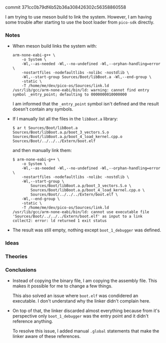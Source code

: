 commit 371cc0b79df4b52b36a308426302c56358860558

I am trying to use meson build to link the system.
However, I am having some trouble after starting to use the boot loader from `pico-sdk` directly.

### Notes

-   When meson build links the system with:

    ```none
    arm-none-eabi-g++ \
        -o System \
        -Wl,--as-needed -Wl,--no-undefined -Wl,--orphan-handling=error \
        -nostartfiles -nodefaultlibs -nolibc -nostdlib \
        -Wl,--start-group Sources/Boot/libBoot.a -Wl,--end-group \
        -static \
        -T /home/me/dev/pico-os/Sources/link.ld
    /usr/lib/gcc/arm-none-eabi/bin/ld: warning: cannot find entry symbol _entry_point; defaulting to 0000000010000000
    ```

    I am informed that the `_entry_point` symbol isn't defined and the result doesn't contain any symbols.

-   If I manually list all the files in the `libBoot.a` library:

    ```none
    $ ar t Sources/Boot/libBoot.a
    Sources/Boot/libBoot.a.p/boot_3_vectors.S.o
    Sources/Boot/libBoot.a.p/boot_4_load_kernel.cpp.o
    Sources/Boot/../../../Extern/boot.elf
    ```

    and then manually link them:

    ```none
    $ arm-none-eabi-g++ \
        -o System \
        -Wl,--as-needed -Wl,--no-undefined -Wl,--orphan-handling=error \
        -nostartfiles -nodefaultlibs -nolibc -nostdlib \
        -Wl,--start-group \
            Sources/Boot/libBoot.a.p/boot_3_vectors.S.o \
            Sources/Boot/libBoot.a.p/boot_4_load_kernel.cpp.o \
            Sources/Boot/../../../Extern/boot.elf \
        -Wl,--end-group \
        -static \
        -T /home/me/dev/pico-os/Sources/link.ld
    /usr/lib/gcc/arm-none-eabi/bin/ld: cannot use executable file 'Sources/Boot/../../../Extern/boot.elf' as input to a link
    collect2: error: ld returned 1 exit status
    ```

-   The result was still empty, nothing except `boot_1_debugger` was defined.

### Ideas

### Theories

### Conclusions

-   Instead of copying the binary file, I am copying the assembly file.
    This makes it possible for me to change a few things.

    This also solved an issue where `boot.elf` was condidered an executable.
    I don't understand why the linker didn't complain here.

-   On top of that, the linker discarded almost everything because from it's perspective only `boot_1_debugger` was the entry point and
    it didn't reference anything.

    To resolve this issue, I added manual `.global` statements that make the linker aware of these references.
